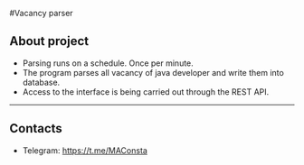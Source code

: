 #Vacancy parser


About project
-------------
- Parsing runs on a schedule. Once per minute.
- The program parses all vacancy of java developer and write them into database.
- Access to the interface is being carried out through the REST API.
-------------
Contacts
--------
- Telegram: https://t.me/MAConsta